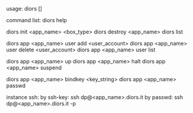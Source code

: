 usage: diors <command> [<args>]

command list:
   diors help

   diors init <app_name> <box_type>
   diors destroy <app_name>
   diors list

   diors app <app_name> user add <user_account>
   diors app <app_name> user delete <user_account>
   diors app <app_name> user list

   diors app <app_name> up
   diors app <app_name> halt
   diors app <app_name> suspend

   diors app <app_name> bindkey <key_string>
   diors app <app_name> passwd

instance ssh:
   by ssh-key:
      ssh dp@<app_name>.diors.it
   by passwd:
      ssh dp@<app_name>.diors.it -p <passwd>